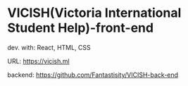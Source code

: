 # VICISH(Victoria International Student Help)-front-end
dev. with: React, HTML, CSS

URL: https://vicish.ml

backend: https://github.com/Fantastisity/VICISH-back-end
